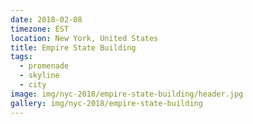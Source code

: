 ```yaml
---
date: 2018-02-08
timezone: EST
location: New York, United States
title: Empire State Building
tags:
  - promenade
  - skyline
  - city
image: img/nyc-2018/empire-state-building/header.jpg
gallery: img/nyc-2018/empire-state-building
---
```



